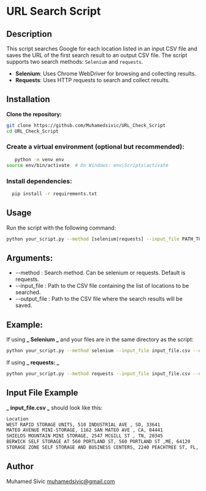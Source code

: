 # URL Search Script

## Description

This script searches Google for each location listed in an input CSV file and saves the URL of the first search result to an output CSV file. The script supports two search methods: `Selenium` and `requests`.

- **Selenium**: Uses Chrome WebDriver for browsing and collecting results.
- **Requests**: Uses HTTP requests to search and collect results.

## Installation

**Clone the repository:**

```bash
git clone https://github.com/Muhamedsivic/URL_Check_Script
cd URL_Check_Script
```

### Create a virtual environment (optional but recommended):

```bash
   python -m venv env
source env/bin/activate  # On Windows: env\Scripts\activate
```

### Install dependencies:

```bash
  pip install -r requirements.txt
```

## Usage

Run the script with the following command:

```bash
python your_script.py --method [selenium|requests] --input_file PATH_TO_INPUT_FILE --output_file PATH_TO_OUTPUT_FILE
```

## Arguments:

- --method : Search method. Can be selenium or requests. Default is requests.
- --input_file : Path to the CSV file containing the list of locations to be searched.
- --output_file : Path to the CSV file where the search results will be saved.

## Example:

If using **_ Selenium _** and your files are in the same directory as the script:

```bash
python your_script.py --method selenium --input_file input_file.csv --output_file output_file.csv
```

If using **_ requests: _**

```bash
python your_script.py --method requests --input_file input_file.csv --output_file output_file.csv
```

## Input File Example

**_ input_file.csv _** should look like this:

```bash
Location
WEST RAPID STORAGE UNITS, 510 INDUSTRIAL AVE , SD, 33641
MATEO AVENUE MINI-STORAGE, 1162 SAN MATEO AVE , CA, 04441
SHIELDS MOUNTAIN MINI STORAGE, 2547 MCGILL ST , TN, 20345
BERWICK SELF STORAGE AT 560 PORTLAND ST, 560 PORTLAND ST ,ME, 64120
STORAGE ZONE SELF STORAGE AND BUSINESS CENTERS, 2240 PEACHTREE ST, FL, 57109
```

## Author

Muhamed Sivic muhamedsivic@gmail.com
